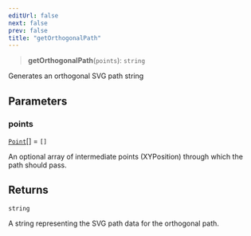 ```yaml
---
editUrl: false
next: false
prev: false
title: "getOrthogonalPath"
---
```


> **getOrthogonalPath**(`points`): `string`

Generates an orthogonal SVG path string

## Parameters

### points

[`Point`](/api/types/point/)[] = `[]`

An optional array of intermediate points (XYPosition) through which the path should pass.

## Returns

`string`

A string representing the SVG path data for the orthogonal path.
